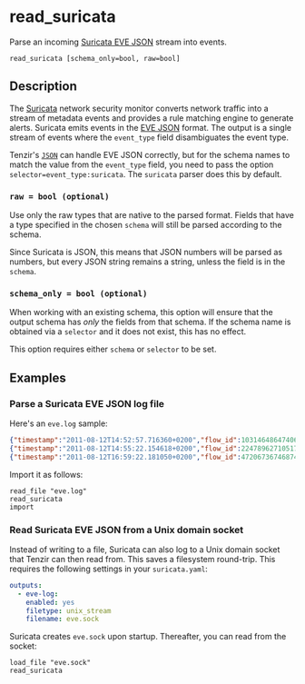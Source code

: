 # read_suricata

Parse an incoming [Suricata EVE JSON][eve-json] stream into events.

```tql
read_suricata [schema_only=bool, raw=bool]
```

## Description

The [Suricata][suricata] network security monitor converts network
traffic into a stream of metadata events and provides a rule matching engine to
generate alerts. Suricata emits events in the [EVE JSON][eve-json] format. The
output is a single stream of events where the `event_type` field disambiguates
the event type.

[suricata]: https://suricata.io
[eve-json]: https://suricata.readthedocs.io/en/latest/output/eve/eve-json-output.html

Tenzir's [`JSON`](read_json.md) can handle EVE JSON correctly, but for the schema
names to match the value from the `event_type` field, you need to pass the
option `selector=event_type:suricata`. The `suricata` parser does this by
default.

### `raw = bool (optional)`

Use only the raw types that are native to the parsed format. Fields that have a type
specified in the chosen `schema` will still be parsed according to the schema.

Since Suricata is JSON, this means that JSON numbers will be parsed as numbers,
but every JSON string remains a string, unless the field is in the `schema`.

### `schema_only = bool (optional)`

When working with an existing schema, this option will ensure that the output
schema has *only* the fields from that schema. If the schema name is obtained via a `selector`
and it does not exist, this has no effect.

This option requires either `schema` or `selector` to be set.

## Examples

### Parse a Suricata EVE JSON log file

Here's an `eve.log` sample:

```json
{"timestamp":"2011-08-12T14:52:57.716360+0200","flow_id":1031464864740687,"pcap_cnt":83,"event_type":"alert","src_ip":"147.32.84.165","src_port":1181,"dest_ip":"78.40.125.4","dest_port":6667,"proto":"TCP","alert":{"action":"allowed","gid":1,"signature_id":2017318,"rev":4,"signature":"ET CURRENT_EVENTS SUSPICIOUS IRC - PRIVMSG *.(exe|tar|tgz|zip)  download command","category":"Potentially Bad Traffic","severity":2},"flow":{"pkts_toserver":27,"pkts_toclient":35,"bytes_toserver":2302,"bytes_toclient":4520,"start":"2011-08-12T14:47:24.357711+0200"},"payload":"UFJJVk1TRyAjemFyYXNhNDggOiBzbXNzLmV4ZSAoMzY4KQ0K","payload_printable":"PRIVMSG #zarasa48 : smss.exe (368)\r\n","stream":0,"packet":"AB5J2xnDCAAntbcZCABFAABMGV5AAIAGLlyTIFSlTih9BASdGgvw0QvAxUWHdVAY+rCL4gAAUFJJVk1TRyAjemFyYXNhNDggOiBzbXNzLmV4ZSAoMzY4KQ0K","packet_info":{"linktype":1}}
{"timestamp":"2011-08-12T14:55:22.154618+0200","flow_id":2247896271051770,"pcap_cnt":775,"event_type":"dns","src_ip":"147.32.84.165","src_port":1141,"dest_ip":"147.32.80.9","dest_port":53,"proto":"UDP","dns":{"type":"query","id":553,"rrname":"irc.freenode.net","rrtype":"A","tx_id":0}}
{"timestamp":"2011-08-12T16:59:22.181050+0200","flow_id":472067367468746,"pcap_cnt":25767,"event_type":"fileinfo","src_ip":"74.207.254.18","src_port":80,"dest_ip":"147.32.84.165","dest_port":1046,"proto":"TCP","http":{"hostname":"www.nmap.org","url":"/","http_user_agent":"Mozilla/4.0 (compatible)","http_content_type":"text/html","http_method":"GET","protocol":"HTTP/1.1","status":301,"redirect":"http://nmap.org/","length":301},"app_proto":"http","fileinfo":{"filename":"/","magic":"HTML document, ASCII text","gaps":false,"state":"CLOSED","md5":"70041821acf87389e40ddcb092004184","sha1":"10395ab3566395ca050232d2c1a0dbad69eb5fd2","sha256":"2e4c462b3424afcc04f43429d5f001e4ef9a28143bfeefb9af2254b4df3a7c1a","stored":true,"file_id":1,"size":301,"tx_id":0}}
```

Import it as follows:

```tql
read_file "eve.log"
read_suricata
import
```

### Read Suricata EVE JSON from a Unix domain socket

Instead of writing to a file, Suricata can also log to a Unix domain socket that
Tenzir can then read from. This saves a filesystem round-trip. This requires the
following settings in your `suricata.yaml`:

```yaml
outputs:
  - eve-log:
    enabled: yes
    filetype: unix_stream
    filename: eve.sock
```

Suricata creates `eve.sock` upon startup. Thereafter, you can read from the
socket:

```tql
load_file "eve.sock"
read_suricata
```
